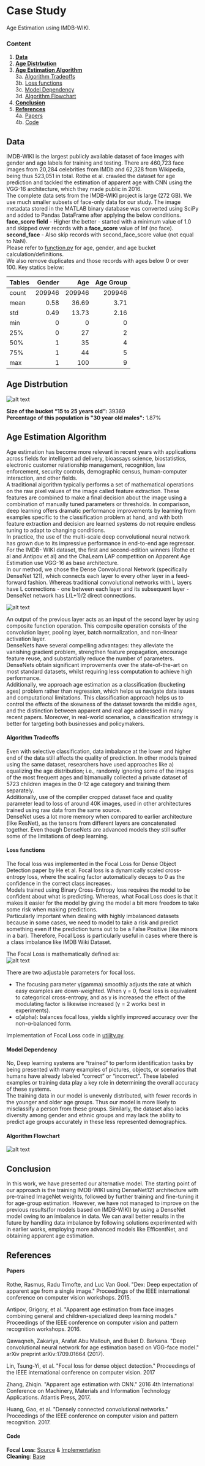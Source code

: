 # Case Study
Age Estimation using IMDB-WIKI.
### Content
  1. [**Data**](https://github.com/sachin-econ/Case_Study#data)  
  2. [**Age Distrbution**](https://github.com/sachin-econ/Case_Study#age-distrbution)  
  3. [**Age Estimation Algorithm**](https://github.com/sachin-econ/Case_Study#age-estimation-algorithm)   
      3a. [Algorithm Tradeoffs](https://github.com/sachin-econ/Case_Study#algorithm-tradeoffs)  
      3b. [Loss functions](https://github.com/sachin-econ/Case_Study#loss-functions)  
      3c. [Model Dependency](https://github.com/sachin-econ/Case_Study#model-dependency)  
      3d. [Algorithm Flowchart](https://github.com/sachin-econ/Case_Study#algorithm-flowchart)  
  4. [**Conclusion**](https://github.com/sachin-econ/Case_Study/blob/main/README.md#conclusion)   
  5. [**References**](https://github.com/sachin-econ/Case_Study#references)  
      4a. [Papers](https://github.com/sachin-econ/Case_Study#papers)  
      4b. [Code](https://github.com/sachin-econ/Case_Study#code)  
  
  
## Data
IMDB-WIKI is the largest publicly available dataset of face images with gender and age labels for training and testing. There are 460,723 face images from 20,284 celebrities from IMDb and 62,328 from Wikipedia, being thus 523,051 in total. Rothe et al. crawled the dataset for age prediction and tackled the estimation of apparent age with CNN using the VGG-16 architecture, which they made public in 2016.  
The complete data sets from the IMDB-WIKI project is large (272 GB). We use much smaller subsets of face-only data for our study. The image metadata stored in the MATLAB binary database was converted using SciPy and added to Pandas DataFrame after applying the below conditions.  
**face_score field** - Higher the better - started with a minimum value of 1.0 and skipped over records with a __face_score__ value of Inf (no face).  
__second_face__ - Also skip records with second_face_score value (not equal to NaN).  
Please refer to [function.py](https://github.com/sachin-econ/Case_Study/blob/main/functions.py) for age, gender, and age bucket calculation/definitions.  
We also remove duplicates and those records with ages below 0 or over 100. Key statics below:  

| Tables | Gender|  Age  | Age Group|
| ------ |------:|------:|---------:|
| count  |209946 |209946 |    209946|
| mean   |0.58   |36.69  |      3.71|
| std	   |0.49	 |13.73	 |      2.16|
|min	   |0	     |0	     |         0|
|25%     |0	     |27     |       	2|
|50%     |1	     |35	   |         4|
|75%	   |1	     |44     |         5|
|max	   |1	     |100	   |         9|


## Age Distrbution 
![alt text][Age]

[Age]:https://github.com/sachin-econ/Case_Study/blob/main/resources/index.png "Fig 1 Age Distrbution"  
  
**Size of the bucket “15 to 25 years old”:** 39369   
**Percentage of this population is "30 year old males":** 1.87% 

## Age Estimation Algorithm
Age estimation has become more relevant in recent years with applications across fields for intelligent ad delivery, bioassays science, biostatistics, electronic customer relationship management, recognition, law enforcement, security controls, demographic census, human-computer interaction, and other fields.  
A traditional algorithm typically performs a set of mathematical operations on the raw pixel values of the image called feature extraction. These features are combined to make a final decision about the image using a combination of manually tuned parameters or thresholds. In comparison, deep learning offers dramatic performance improvements by learning from examples specific to the classification problem at hand, and with both feature extraction and decision are learned systems do not require endless tuning to adapt to changing conditions.   
In practice, the use of the multi-scale deep convolutional neural network has grown due to its impressive performance in end-to-end age regressor. For the IMDB- WIKI dataset, the first and second-edition winners (Rothe et al and Antipov et al) and the ChaLearn LAP competition on Apparent Age Estimation use VGG-16 as base architecture.  
In our method, we chose the Dense Convolutional Network (specifically DenseNet 121), which connects each layer to every other layer in a feed-forward fashion. Whereas traditional convolutional networks with L layers have L connections - one between each layer and its subsequent layer - DenseNet network has L(L+1)/2 direct connections.   

![alt text][DenseNet 121]

[DenseNet 121]:https://github.com/sachin-econ/Case_Study/blob/main/resources/dense%20121.png "Fig 2 DenseNet 121"  

An output of the previous layer acts as an input of the second layer by using composite function operation. This composite operation consists of the convolution layer, pooling layer, batch normalization, and non-linear activation layer.   
DenseNets have several compelling advantages: they alleviate the vanishing gradient problem, strengthen feature propagation, encourage feature reuse, and substantially reduce the number of parameters. DenseNets obtain significant improvements over the state-of-the-art on most standard datasets, whilst requiring less computation to achieve high performance.  
Additionally, we approach age estimation as a classification (bucketing ages) problem rather than regression, which helps us navigate data issues and computational limitations.
This classification approach helps us to control the effects of the skewness of the dataset towards the middle ages, and the distinction between apparent and real age addressed in many recent papers. Moreover, in real-world scenarios, a classification strategy is better for targeting both businesses and policymakers.  

#### Algorithm Tradeoffs
Even with selective classification, data imbalance at the lower and higher end of the data still affects the quality of prediction. In other models trained using the same dataset, researchers have used approaches like a) equalizing the age distribution; i.e., randomly ignoring some of the images of the most frequent ages and b)manually collected a private dataset of 5723 children images in the 0-12 age category and training them separately.   
Additionally, use of the compiler cropped dataset face and quality parameter lead to loss of around 40K images, used in other architectures trained using raw data from the same source.  
DenseNet uses a lot more memory when compared to earlier architecture (like ResNet), as the tensors from different layers are concatenated together. Even though DenseNets are advanced models they still suffer some of the limitations of deep learning. 

#### Loss functions
The focal loss was implemented in the Focal Loss for Dense Object Detection paper by He et al. Focal loss is a dynamically scaled cross-entropy loss, where the scaling factor automatically decays to 0 as the confidence in the correct class increases.  
Models trained using Binary Cross-Entropy loss requires the model to be confident about what is predicting. Whereas, what Focal Loss does is that it makes it easier for the model by giving the model a bit more freedom to take some risk when making predictions.   
Particularly important when dealing with highly imbalanced datasets because in some cases, we need to model to take a risk and predict something even if the prediction turns out to be a False Positive (like minors in a bar). Therefore, Focal Loss is particularly useful in cases where there is a class imbalance like IMDB Wiki Dataset.  

The Focal Loss is mathematically defined as:  
![alt text][Focal Loss]

[Focal Loss]:https://github.com/sachin-econ/Case_Study/blob/main/resources/Focal%20Loss%20Fn.PNG "Fig 3 Focal Loss Equation"  

There are two adjustable parameters for focal loss.  
*  The focusing parameter γ(gamma) smoothly adjusts the rate at which easy examples are down-weighted. When γ = 0, focal loss is equivalent to categorical cross-entropy, and as γ is increased the effect of the modulating factor is likewise increased (γ = 2 works best in experiments).
*  α(alpha): balances focal loss, yields slightly improved accuracy over the non-α-balanced form.

Implementation of Focal Loss code in [utility.py](https://github.com/sachin-econ/Case_Study/blob/main/utility.py).

#### Model Dependency
No, Deep learning systems are “trained” to perform identification tasks by being presented with many examples of pictures, objects, or scenarios that humans have already labeled “correct” or “incorrect". These labeled examples or training data play a key role in determining the overall accuracy of these systems.  
The training data in our model is unevenly distributed, with fewer records in the younger and older age groups. Thus our model is more likely to misclassify a person from these groups. Similarly, the dataset also lacks diversity among gender and ethnic groups and may lack the ability to predict age groups accurately in these less represented demographics.

#### Algorithm Flowchart
![alt text][Flowchart]

[Flowchart]:https://github.com/sachin-econ/Case_Study/blob/main/resources/Flow.jpg "Fig 3 Algorithm Flowchart"  


## Conclusion
In this work, we have presented our alternative model. The starting point of our approach is the training IMDB-WIKI using DenseNet121 architecture with pre-trained ImageNet weights, followed by further training and fine-tuning it for age-group estimation. However, we have not managed to improve on the previous results(for models based on IMDB-WIKI) by using a DenseNet model owing to an imbalance in data. We can avail better results in the future by handling data imbalance by following solutions experimented with in earlier works, employing more advanced models like EfficentNet, and obtaining apparent age estimation.  

## References

#### Papers
Rothe, Rasmus, Radu Timofte, and Luc Van Gool. "Dex: Deep expectation of apparent age from a single image." Proceedings of the IEEE international conference on computer vision workshops. 2015.  

Antipov, Grigory, et al. "Apparent age estimation from face images combining general and children-specialized deep learning models." Proceedings of the IEEE conference on computer vision and pattern recognition workshops. 2016. 

Qawaqneh, Zakariya, Arafat Abu Mallouh, and Buket D. Barkana. "Deep convolutional neural network for age estimation based on VGG-face model." arXiv preprint arXiv:1709.01664 (2017).  

Lin, Tsung-Yi, et al. "Focal loss for dense object detection." Proceedings of the IEEE international conference on computer vision. 2017  

Zhang, Zhiqin. "Apparent age estimation with CNN." 2016 4th International Conference on Machinery, Materials and Information Technology Applications. Atlantis Press, 2017.  

Huang, Gao, et al. "Densely connected convolutional networks." Proceedings of the IEEE conference on computer vision and pattern recognition. 2017.  



#### Code
**Focal Loss**: [Source](https://github.com/maozezhong/focal_loss_multi_class) & [Implementation](https://github.com/StevenBanama/C3AE/tree/9cfd0cb79d38887d8a30aa09279ceb92ee38cf04)  
**Cleaning**: [Base](https://github.com/christophersmith/missiondata-labs/blob/master/using-machine-learning-to-predict-person-demographics-from-images/Using%20Machine%20Learning%20to%20Predict%20Person%20Demographics%20from%20Images%20-%20Step%201%20Gender.ipynb)


